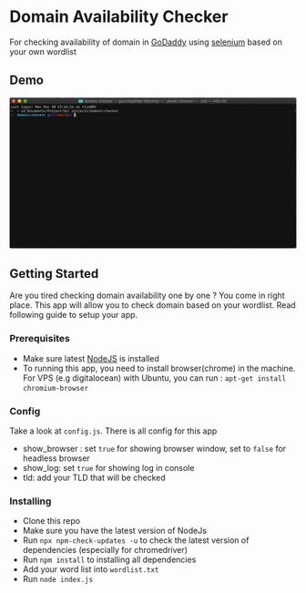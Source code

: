 # Domain Availability Checker

For checking availability of domain in [GoDaddy](https://godaddy.com) using [selenium](https://selenium.dev/) based on your own wordlist

## Demo

![demo](demo.gif)

## Getting Started

Are you tired checking domain availability one by one ? You come in right place. This app will allow you to check domain based on your wordlist. Read following guide to setup your app.

### Prerequisites

- Make sure latest [NodeJS](https://nodejs.org/) is installed
- To running this app, you need to install browser(chrome) in the machine. For VPS (e.g digitalocean) with Ubuntu, you can run : `apt-get install chromium-browser`

### Config

Take a look at `config.js`. There is all config for this app

- show_browser : set `true` for showing browser window, set to `false` for headless browser
- show_log: set `true` for showing log in console
- tld: add your TLD that will be checked

### Installing

- Clone this repo
- Make sure you have the latest version of NodeJs
- Run `npx npm-check-updates -u` to check the latest version of dependencies (especially for chromedriver)
- Run `npm install` to installing all dependencies
- Add your word list into `wordlist.txt`
- Run `node index.js`
